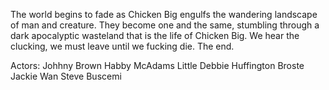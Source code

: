 The world begins to fade as Chicken Big engulfs the wandering landscape of man and creature. They become one and the same, stumbling through a dark apocalyptic wasteland that is the life of Chicken Big. We hear the clucking, we must leave until we fucking die. The end.



Actors:
    Johhny Brown
    Habby McAdams
    Little Debbie
    Huffington Broste
    Jackie Wan
    Steve Buscemi